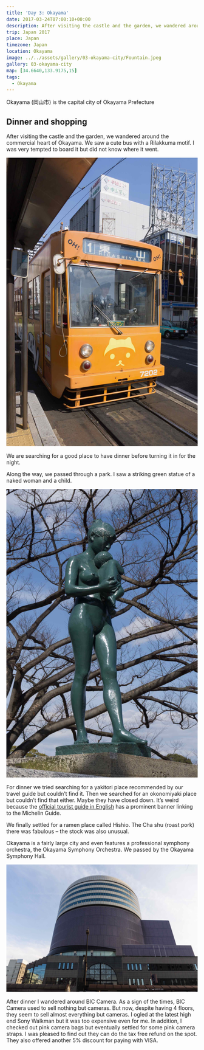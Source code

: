 ```yaml
---
title: 'Day 3: Okayama'
date: 2017-03-24T07:00:10+00:00
description: After visiting the castle and the garden, we wandered around the commercial heart of Okayama, primarily for dinner but also some shopping.
trip: Japan 2017
place: Japan
timezone: Japan
location: Okayama
image: ../../assets/gallery/03-okayama-city/Fountain.jpeg
gallery: 03-okayama-city
map: [34.6640,133.9175,15]
tags:
  - Okayama
---
```

Okayama (岡山市) is the capital city of Okayama Prefecture

## Dinner and shopping

After visiting the castle and the garden, we wandered around the commercial heart of Okayama. We saw a cute bus with a Rilakkuma motif. I was very tempted to board it but did not know where it went.

![Streetcar](../../assets/gallery/03-okayama-city/Streetcar.jpeg)

We are searching for a good place to have dinner before turning it in for the night.

Along the way, we passed through a park. I saw a striking green statue of a naked woman and a child.

![Heiwa statue](../../assets/gallery/03-okayama-city/Heiwa_statue.jpeg)

For dinner we tried searching for a yakitori place recommended by our travel guide but couldn’t find it. Then we searched for an okonomiyaki place but couldn’t find that either. Maybe they have closed down. It’s weird because the [official tourist guide in English](https://www.okayama-japan.jp/en/) has a prominent banner linking to the Michelin Guide.

We finally settled for a ramen place called Hishio. The Cha shu (roast pork) there was fabulous – the stock was also unusual.

Okayama is a fairly large city and even features a professional symphony orchestra, the Okayama Symphony Orchestra. We passed by the Okayama Symphony Hall.

![Okayama Symphony Hall](../../assets/gallery/03-okayama-city/Okayama_Symphony_Hall.jpeg)

After dinner I wandered around BIC Camera. As a sign of the times, BIC Camera used to sell nothing but cameras. But now, despite having 4 floors, they seem to sell almost everything but cameras. I ogled at the latest high end Sony Walkman but it was too expensive even for me. In addition, I checked out pink camera bags but eventually settled for some pink camera straps. I was pleased to find out they can do the tax free refund on the spot. They also offered another 5% discount for paying with VISA.

